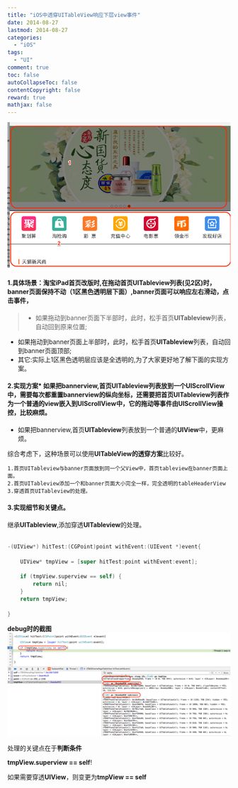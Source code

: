 ```yaml
---
title: "iOS中透穿UITableView响应下层view事件"
date: 2014-08-27
lastmod: 2014-08-27
categories:
  - "iOS"
tags:
  - "UI"
comment: true
toc: false
autoCollapseToc: false
contentCopyright: false
reward: true
mathjax: false
---
```


![image](/images/post/2014-08-27-ios-zhong-tou-chuan-uitableview-xiang-ying-xia-ceng-view-shi-jian/homepage_1.png)


<!--**图2**

![image](/images/post/2014-08-27-ios-zhong-tou-chuan-uitableview-xiang-ying-xia-ceng-view-shi-jian/homepage_2.png)
-->
#### 1.具体场景：淘宝iPad首页改版时,在拖动首页**UITableview**列表(见2区)时，banner页面保持不动（1区黑色透明层下面）,banner页面可以响应左右滑动，点击事件，
>* 如果拖动到banner页面下半部时，此时，松手首页**UITableview**列表，自动回到原来位置;
 * 如果拖动到banner页面上半部时，此时，松手首页**UITableview**列表，自动回到banner页面顶部;
 * 其它:实际上1区黑色透明层应该是全透明的,为了大家更好地了解下面的实现方案。

#### 2.实现方案* 如果把bannerview,首页**UITableview**列表放到一个**UIScrollView**中，需要每次都重置bannerview的纵向坐标，还需要把首页**UITableview**列表作为一个普通的view嵌入到**UIScrollView**中，它的拖动等事件由**UIScrollView**操控，比较麻烦。
* 如果把bannerview,首页**UITableview**列表放到一个普通的**UIView**中，更麻烦。
 
 综合考虑下，这种场景可以使用**UITableView的透穿方案**比较好。
   
    1.首页UITableview与banner页面放到同一个父View中，首页tableview在banner页面上面。
    2.首页UITableview添加一个和banner页面大小完全一样，完全透明的tableHeaderView
    3.穿透首页UITableview的处理。

#### 3.实现细节和关键点。
继承**UITableview**,添加穿透**UITableview**的处理。

``` objective-c

-(UIView*) hitTest:(CGPoint)point withEvent:(UIEvent *)event{
    
    UIView* tmpView = [super hitTest:point withEvent:event];
    
    if (tmpView.superview == self) {
        return nil;
    }
    return tmpView;
    
}

```

**debug时的截图**
![image](/images/post/2014-08-27-ios-zhong-tou-chuan-uitableview-xiang-ying-xia-ceng-view-shi-jian/tableview_debug.png)

处理的关键点在于**判断条件**

**tmpView.superview == self**!

如果需要穿透**UIView**，则变更为**tmpView == self**

